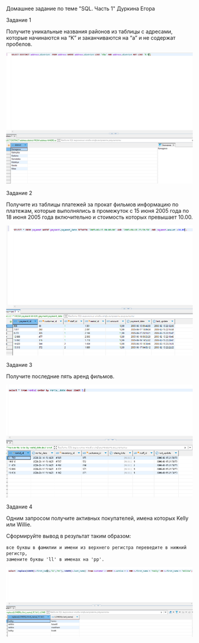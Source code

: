 Домашнее задание по теме "SQL. Часть 1" Дуркина Егора

Задание 1

Получите уникальные названия районов из таблицы с адресами, которые начинаются на “K” и заканчиваются на “a” и не содержат пробелов.

![otvet](https://github.com/gpad212/8-03-hw/blob/main/img/1.png)

Задание 2

Получите из таблицы платежей за прокат фильмов информацию по платежам, которые выполнялись в промежуток с 15 июня 2005 года по 18 июня 2005 года включительно и стоимость которых превышает 10.00.

![otvet](https://github.com/gpad212/8-03-hw/blob/main/img/2.png)

Задание 3

Получите последние пять аренд фильмов.

![otvet](https://github.com/gpad212/8-03-hw/blob/main/img/3.png)

Задание 4

Одним запросом получите активных покупателей, имена которых Kelly или Willie.

Сформируйте вывод в результат таким образом:

    все буквы в фамилии и имени из верхнего регистра переведите в нижний регистр,
    замените буквы 'll' в именах на 'pp'.


![otvet](https://github.com/gpad212/8-03-hw/blob/main/img/4.png)



